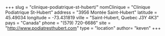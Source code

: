 +++
slug = "clinique-podiatrique-st-hubert/"
nomClinique = "Clinique Podiatrique St-Hubert"
address = "3956 Montée Saint-Hubert"
latitude = 45.49034
longitude = -73.431819
ville = "Saint-Hubert, Quebec J3Y 4K3"
pays = "Canada"
phone = "(579) 720-6686"
site = "http://www.podiatresthubert.com"
type = "location"
author= "keven"
+++